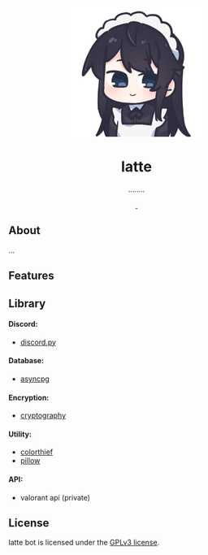 <div align='center'>
  <img width='256' height='256' src='.images/avatar.png' alt=''>
  <h1>latte</h1>
  <p>........</p>

<a href="https://github.com/latte-bot/bot/blob/master/LICENSE">
    <img src="https://shields.io/badge/invite-latte_bot-5865F2?logo=discord&style=for-the-badge&logoColor=ffffff"  alt=""/>
  </a>

  <a href="https://github.com/latte-bot/bot/blob/master/LICENSE">
    <img src="https://img.shields.io/github/license/latte-bot/bot?style=for-the-badge"  alt=""/>
  </a>
    
</div>

## About
...

## Features

## Library
#### Discord:
- [discord.py](https://github.com/Rapptz/discord.py)
#### Database:
- [asyncpg](https://github.com/MagicStack/asyncpg)
#### Encryption:
- [cryptography](https://github.com/pyca/cryptography)
#### Utility:
- [colorthief](https://github.com/fengsp/color-thief-py)
- [pillow](https://github.com/python-pillow/Pillow)
#### API:
- valorant api (private)

## License

latte bot is licensed under the [GPLv3 license](LICENSE.md). 